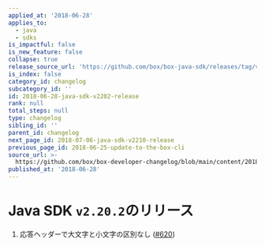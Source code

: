 ```yaml
---
applied_at: '2018-06-28'
applies_to:
  - java
  - sdks
is_impactful: false
is_new_feature: false
collapse: true
release_source_url: 'https://github.com/box/box-java-sdk/releases/tag/v2.20.2'
is_index: false
category_id: changelog
subcategory_id: ''
id: 2018-06-28-java-sdk-v2202-release
rank: null
total_steps: null
type: changelog
sibling_id: ''
parent_id: changelog
next_page_id: 2018-07-06-java-sdk-v2210-release
previous_page_id: 2018-06-25-update-to-the-box-cli
source_url: >-
  https://github.com/box/box-developer-changelog/blob/main/content/2018/06-28-java-sdk-v2202-release.md
published_at: '2018-06-28'
---
```

# Java SDK `v2.20.2`のリリース

1. 応答ヘッダーで大文字と小文字の区別なし ([#620](https://github.com/box/box-java-sdk/pull/620))
